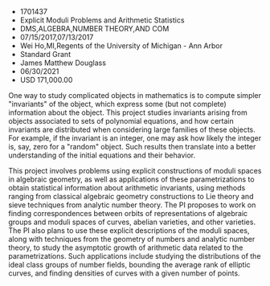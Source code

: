
* 1701437
* Explicit Moduli Problems and Arithmetic Statistics
* DMS,ALGEBRA,NUMBER THEORY,AND COM
* 07/15/2017,07/13/2017
* Wei Ho,MI,Regents of the University of Michigan - Ann Arbor
* Standard Grant
* James Matthew Douglass
* 06/30/2021
* USD 171,000.00

One way to study complicated objects in mathematics is to compute simpler
"invariants" of the object, which express some (but not complete) information
about the object. This project studies invariants arising from objects
associated to sets of polynomial equations, and how certain invariants are
distributed when considering large families of these objects. For example, if
the invariant is an integer, one may ask how likely the integer is, say, zero
for a "random" object. Such results then translate into a better understanding
of the initial equations and their behavior.

This project involves problems using explicit constructions of moduli spaces in
algebraic geometry, as well as applications of these parametrizations to obtain
statistical information about arithmetic invariants, using methods ranging from
classical algebraic geometry constructions to Lie theory and sieve techniques
from analytic number theory. The PI proposes to work on finding correspondences
between orbits of representations of algebraic groups and moduli spaces of
curves, abelian varieties, and other varieties. The PI also plans to use these
explicit descriptions of the moduli spaces, along with techniques from the
geometry of numbers and analytic number theory, to study the asymptotic growth
of arithmetic data related to the parametrizations. Such applications include
studying the distributions of the ideal class groups of number fields, bounding
the average rank of elliptic curves, and finding densities of curves with a
given number of points.
